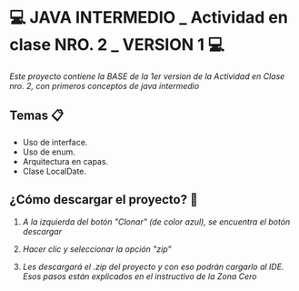 # :computer: JAVA INTERMEDIO _ Actividad en clase NRO. 2 _ VERSION 1 :computer:

_Este proyecto contiene la BASE de la 1er version de la Actividad en Clase nro. 2, con primeros conceptos de java intermedio_

## Temas :clipboard:
* Uso de interface.
* Uso de enum.
* Arquitectura en capas.
* Clase LocalDate.

## ¿Cómo descargar el proyecto? :floppy_disk:
1. _A la izquierda del botón "Clonar" (de color azul), se encuentra el botón descargar_

2. _Hacer clic y seleccionar la opción "zip"_

3. _Les descargará el .zip del proyecto y con eso podrán cargarlo al IDE. Esos pasos están explicados en el instructivo de la Zona Cero_


